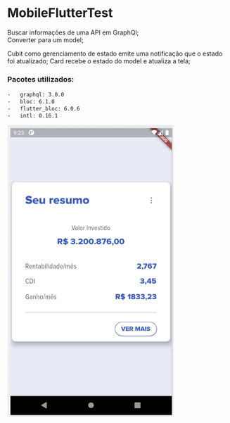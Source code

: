 # MobileFlutterTest
Buscar informações de uma API em GraphQl;</br>
Converter para um model;

Cubit como gerenciamento de estado emite uma notificação que o estado foi atualizado;
Card recebe o estado do model e atualiza a tela;

### Pacotes utilizados:
    -   graphql: 3.0.0
    -   bloc: 6.1.0
    -   flutter_bloc: 6.0.6
    -   intl: 0.16.1

![App Screen](/lib/assets/images/MobileTeste.png)

